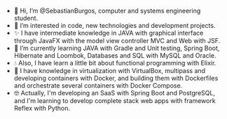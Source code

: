 - 👋 Hi, I’m @SebastianBurgos, computer and systems engineering student.
- 👀 I’m interested in code, new technologies and development projects.
- ✨ I have intermediate knowledge in JAVA with graphical interface through JavaFX with the model view controller MVC and Web with JSF.
- 🌱 I’m currently learning JAVA with Gradle and Unit testing, Spring Boot, Hibernate and Loombok, Databases and SQL with MySQL and Oracle.
- 💧 Also, I have learn a little bit about functional programming with Elixir.
- 🐋 I have knowledge in virtualization with VirtualBox, multipass and developing containers with Docker, and building them with Dockerfiles and orchestrate several containers with Docker Compose.
- 🤓 Actually, I'm developing an SaaS with Spring Boot and PostgreSQL, and I'm learning to develop complete stack web apps with framework Reflex with Python.

<!---
SebastianBurgos/SebastianBurgos is a ✨ special ✨ repository because its `README.md` (this file) appears on your GitHub profile.
You can click the Preview link to take a look at your changes.
--->
